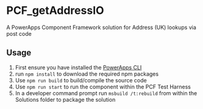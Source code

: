 # PCF_getAddressIO
A PowerApps Component Framework solution for Address (UK) lookups via post code

## Usage
1. First ensure you have installed the [PowerApps CLI](https://aka.ms/PowerAppsCLI)
2. run `npm install` to download the required npm packages
3. Use `npm run build` to build/compile the source code
4. Use `npm run start` to run the component within the PCF Test Harness
4. In a developer command prompt run `msbuild /t:rebuild` from within the Solutions folder to package the solution